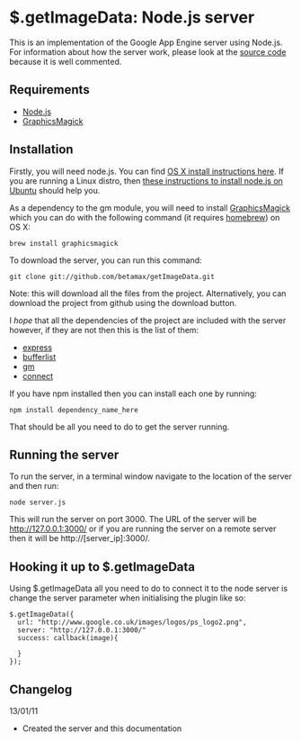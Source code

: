 $.getImageData: Node.js server
==============

This is an implementation of the Google App Engine server using Node.js. For information about how the server work, please look at the [source code][server_source] because it is well commented.

[server_source]: https://github.com/betamax/getImageData/blob/master/server-examples/node/server.js

Requirements
-----

 * [Node.js][node_link]
 * [GraphicsMagick][graphicsmagick]

Installation
-----

Firstly, you will need node.js. You can find [OS X install instructions here][osx_install]. If you are running a Linux distro, then [these instructions to install node.js on Ubuntu][ubuntu_install] should help you.

As a dependency to the gm module, you will need to install [GraphicsMagick][graphicsmagick] which you can do with the following command (it requires [homebrew][homebrew]) on OS X:

    brew install graphicsmagick

To download the server, you can run this command:

    git clone git://github.com/betamax/getImageData.git

Note: this will download all the files from the project. Alternatively, you can download the project from github using the download button.

I *hope* that all the dependencies of the project are included with the server however, if they are not then this is the list of them:

 * [express][express_link]
 * [bufferlist][bufferlist_link]
 * [gm][gm_link]
 * [connect][connect_link]

If you have npm installed then you can install each one by running:

    npm install dependency_name_here

That should be all you need to do to get the server running.

[osx_install]: http://shapeshed.com/journal/setting-up-nodejs-and-npm-on-mac-osx/
[ubuntu_install]: http://www.giantflyingsaucer.com/blog/?p=894
[graphicsmagick]: http://www.graphicsmagick.org/
[homebrew]: https://github.com/mxcl/homebrew
[node_link]: http://nodejs.org/
[express_link]: http://github.com/visionmedia/express/tree/master
[bufferlist_link]: http://github.com/substack/node-bufferlist
[gm_link]: http://github.com/aheckmann/gm
[connect_link]: http://registry.npmjs.org/connect/-/connect-0.5.4.tgz

Running the server
-----

To run the server, in a terminal window navigate to the location of the server and then run:

    node server.js

This will run the server on port 3000. The URL of the server will be http://127.0.0.1:3000/ or if you are running the server on a remote server then it will be http://[server_ip]:3000/.

Hooking it up to $.getImageData
-----

Using $.getImageData all you need to do to connect it to the node server is change the server parameter when initialising the plugin like so:

    $.getImageData({
      url: "http://www.google.co.uk/images/logos/ps_logo2.png", 
      server: "http://127.0.0.1:3000/"
      success: callback(image){
			
      }
    });


Changelog
---------

13/01/11

 * Created the server and this documentation